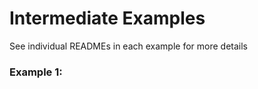 Intermediate Examples
=============
See individual READMEs in each example for more details

### Example 1: 
